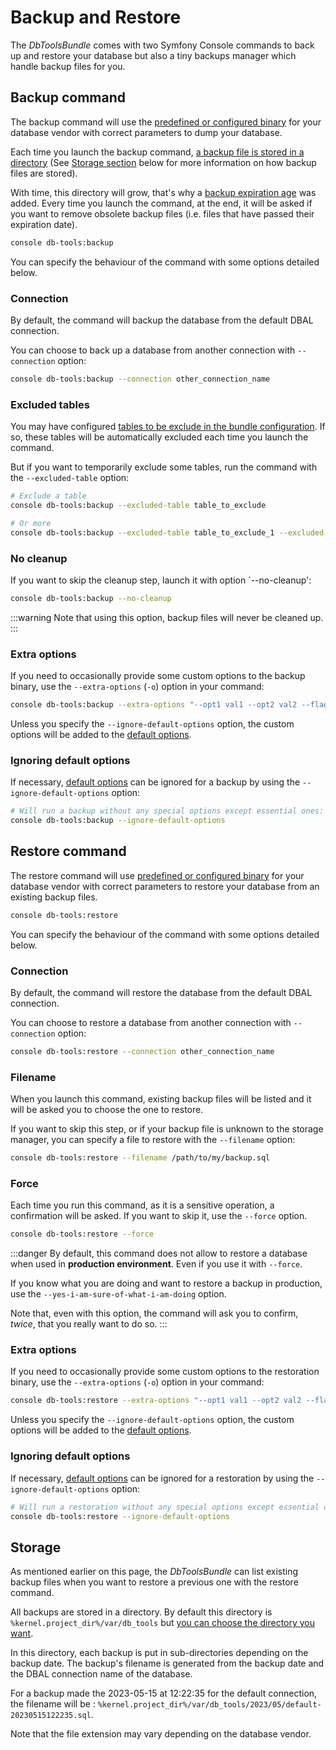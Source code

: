 # Backup and Restore

The *DbToolsBundle* comes with two Symfony Console commands to back up and restore
your database but also a tiny backups manager which handle backup files for you.

## Backup command

The backup command will use the [predefined or configured binary](./configuration#binaries) for your
database vendor with correct parameters to dump your database.

Each time you launch the backup command, [a backup file is stored in a directory](./configuration#storage-directory) (See
[Storage section](#storage) below for more information on how backup files are stored).

With time, this directory will grow, that's why a [backup expiration age](./configuration#storage-directory#backup-expiration-age)
was added. Every time you launch the command, at the end, it will be asked if you want to remove obsolete
backup files (i.e. files that have passed their expiration date).

```sh
console db-tools:backup
```

You can specify the behaviour of the command with some options detailed below.

### Connection

By default, the command will backup the database from the default DBAL connection.

You can choose to back up a database from another connection with `--connection` option:

```sh
console db-tools:backup --connection other_connection_name
```

### Excluded tables

You may have configured [tables to be exclude in the bundle configuration](./configuration#excluded-tables).
If so, these tables will be automatically excluded each time you launch the command.

But if you want to temporarily exclude some tables, run the command with the `--excluded-table` option:

```sh
# Exclude a table
console db-tools:backup --excluded-table table_to_exclude

# Or more
console db-tools:backup --excluded-table table_to_exclude_1 --excluded-table table_to_exclude_2
```

### No cleanup

If you want to skip the cleanup step, launch it with option `--no-cleanup':

```sh
console db-tools:backup --no-cleanup
```

:::warning
Note that using this option, backup files will never be cleaned up.
:::

### Extra options

If you need to occasionally provide some custom options to the backup binary,
use the `--extra-options` (`-o`) option in your command:

```sh
console db-tools:backup --extra-options "--opt1 val1 --opt2 val2 --flag"
```

Unless you specify the `--ignore-default-options` option, the custom options
will be added to the [default options](./configuration#default-binary-options).

### Ignoring default options

If necessary, [default options](./configuration#default-binary-options) can be
ignored for a backup by using the `--ignore-default-options` option:

```sh
# Will run a backup without any special options except essential ones:
console db-tools:backup --ignore-default-options
```

## Restore command

The restore command will use [predefined or configured binary](./configuration#binaries) for your database vendor with correct parameters
to restore your database from an existing backup files.

```sh
console db-tools:restore
```

You can specify the behaviour of the command with some options detailed below.

### Connection

By default, the command will restore the database from the default DBAL connection.

You can choose to restore a database from another connection with `--connection` option:

```sh
console db-tools:restore --connection other_connection_name
```

### Filename

When you launch this command, existing backup files will be listed and it
will be asked you to choose the one to restore.

If you want to skip this step, or if your backup file is unknown to the storage
manager, you can specify a file to restore with the `--filename` option:

```sh
console db-tools:restore --filename /path/to/my/backup.sql
```

### Force

Each time you run this command, as it is a sensitive operation, a confirmation will
be asked. If you want to skip it, use the `--force` option.

```sh
console db-tools:restore --force
```

:::danger
By default, this command does not allow to restore a database when used in **production environment**.
Even if you use it with `--force`.

If you know what you are doing and want to restore a
backup in production, use the `--yes-i-am-sure-of-what-i-am-doing` option.

Note that, even with this option, the command will ask you to confirm, *twice*, that you
really want to do so.
:::

### Extra options

If you need to occasionally provide some custom options to the restoration
binary, use the `--extra-options` (`-o`) option in your command:

```sh
console db-tools:restore --extra-options "--opt1 val1 --opt2 val2 --flag"
```

Unless you specify the `--ignore-default-options` option, the custom options
will be added to the [default options](./configuration#default-binary-options).

### Ignoring default options

If necessary, [default options](./configuration#default-binary-options) can be 
ignored for a restoration by using the `--ignore-default-options` option:

```sh
# Will run a restoration without any special options except essential ones:
console db-tools:restore --ignore-default-options
```

## Storage

As mentioned earlier on this page, the *DbToolsBundle* can list existing backup files
when you want to restore a previous one with the restore command.

All backups are stored in a directory. By default this directory is `%kernel.project_dir%/var/db_tools`
but [you can choose the directory you want](./configuration#storage-directory).

In this directory, each backup is put in sub-directories depending on the backup date. The backup's filename
is generated from the backup date and the DBAL connection name of the database.

For a backup made the 2023-05-15 at 12:22:35 for the default connection, the filename will be :
`%kernel.project_dir%/var/db_tools/2023/05/default-20230515122235.sql`.

Note that the file extension may vary depending on the database vendor.
